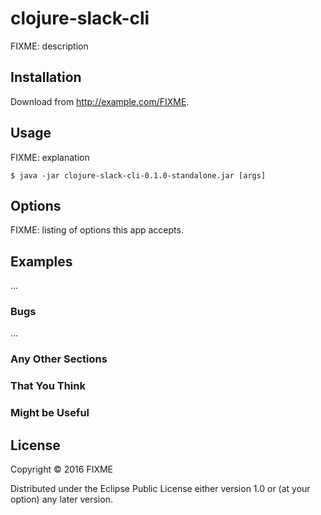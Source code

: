 # clojure-slack-cli

FIXME: description

## Installation

Download from http://example.com/FIXME.

## Usage

FIXME: explanation

    $ java -jar clojure-slack-cli-0.1.0-standalone.jar [args]

## Options

FIXME: listing of options this app accepts.

## Examples

...

### Bugs

...

### Any Other Sections
### That You Think
### Might be Useful

## License

Copyright © 2016 FIXME

Distributed under the Eclipse Public License either version 1.0 or (at
your option) any later version.
